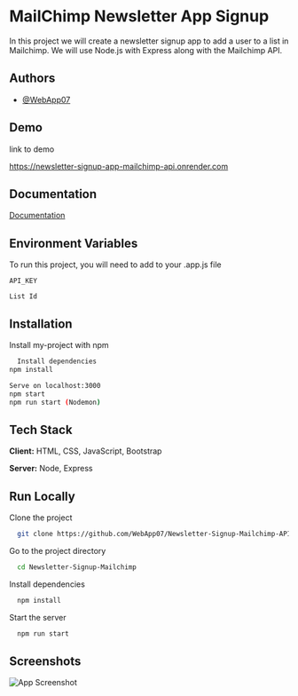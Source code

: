 
# MailChimp Newsletter App Signup

In this project we will create a newsletter signup app to add a user to a list in Mailchimp. We will use Node.js with Express along with the Mailchimp API.


## Authors

- [@WebApp07](https://www.github.com/octokatherine)


## Demo

link to demo

https://newsletter-signup-app-mailchimp-api.onrender.com
## Documentation

[Documentation](https://mailchimp.com/developer/marketing/api/)


## Environment Variables

To run this project, you will need to add to your .app.js file

`API_KEY`

`List Id`


## Installation

Install my-project with npm

```bash
  Install dependencies
npm install

Serve on localhost:3000
npm start
npm run start (Nodemon)
```
    
## Tech Stack

**Client:** HTML, CSS, JavaScript, Bootstrap

**Server:** Node, Express


## Run Locally

Clone the project

```bash
  git clone https://github.com/WebApp07/Newsletter-Signup-Mailchimp-API.git
```

Go to the project directory

```bash
  cd Newsletter-Signup-Mailchimp
```

Install dependencies

```bash
  npm install
```

Start the server

```bash
  npm run start
```


## Screenshots

![App Screenshot](https://ibb.co/9cyC9W4)

